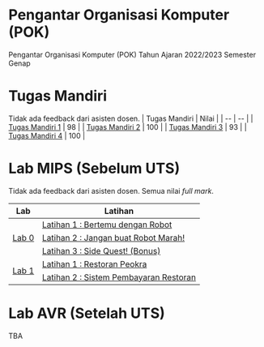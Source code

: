 # Pengantar Organisasi Komputer (POK)
Pengantar Organisasi Komputer (POK) Tahun Ajaran 2022/2023 Semester Genap

# Tugas Mandiri
Tidak ada feedback dari asisten dosen.
| Tugas Mandiri | Nilai |
| -- | -- |
| [Tugas Mandiri 1](TM1.pdf) | 98 |
| [Tugas Mandiri 2](TM2.pdf) | 100 |
| [Tugas Mandiri 3](TM3.pdf) | 93 |
| [Tugas Mandiri 4](TM4.pdf) | 100 |

# Lab MIPS (Sebelum UTS)
Tidak ada feedback dari asisten dosen. Semua nilai *full mark*.
<table>
    <thead>
        <tr>
            <th>Lab</th>
            <th>Latihan</th>
        </tr>
    </thead>
    <tbody>
        <tr>
            <td rowspan=3> <a href="MIPS - Lab 0.pdf"> Lab 0 </a> </td>
            <td> <a href="0-1.asm"> Latihan 1 : Bertemu dengan Robot </a> </td>
        </tr>
        <tr>
            <td> <a href="0-2.asm"> Latihan 2 : Jangan buat Robot Marah! </a> </td>
        </tr>
        <tr>
            <td> <a href="0-3.asm"> Latihan 3 : Side Quest! (Bonus) </a> </td>
        </tr>
        <tr>
            <td rowspan=3> <a href="MIPS - Lab 1.pdf"> Lab 1 </a> </td>
            <td> <a href="1-1.asm"> Latihan 1 : Restoran Peokra </a> </td>
        </tr>
        <tr>
            <td> <a href="1-2.asm"> Latihan 2 : Sistem Pembayaran Restoran </a> </td>
        </tr>
    </tbody>
</table>

# Lab AVR (Setelah UTS)
TBA